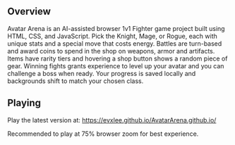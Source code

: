 ## Overview
Avatar Arena is an AI-assisted browser 1v1 Fighter game project
built using HTML, CSS, and JavaScript. Pick the Knight, Mage, or Rogue, each 
with unique stats and a special move that costs energy. Battles are turn-based
and award coins to spend in the shop on weapons, armor and artifacts.
Items have rarity tiers and hovering a shop button shows a
random piece of gear. Winning fights grants experience to level up your
avatar and you can challenge a boss when ready. Your progress is saved
locally and backgrounds shift to match your chosen class.

## Playing
Play the latest version at: <https://evxlee.github.io/AvatarArena.github.io/>

Recommended to play at 75% browser zoom for best experience.
